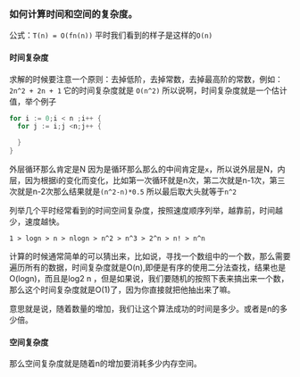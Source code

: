 ### 如何计算时间和空间的复杂度。

公式：`T(n) = O(fn(n))` 平时我们看到的样子是这样的`O(n)`

#### 时间复杂度

求解的时候要注意一个原则：去掉低阶，去掉常数，去掉最高阶的常数，例如：`2n^2 + 2n + 1` 它的时间复杂度就是 `O(n^2)`
所以说啊，时间复杂度就是一个估计值，举个例子
```go
for i := 0;i < n ;i++ {
  for j := i;j <n;j++ {

  }
}
```
外层循环那么肯定是N 因为是循环那么那么的中间肯定是`x`，所以说外层是N，内层，因为根据i的变化而变化，比如第一次循环就是n次，第二次就是n-1次，第三次就是n-2次那么结果就是`(n^2-n)*0.5` 所以最后取大头就等于`n^2`

列举几个平时经常看到的时间空间复杂度，按照速度顺序列举，越靠前，时间越少，速度越快。

`1 > logn > n > nlogn > n^2 > n^3 > 2^n > n! > n^n`

计算的时候通常简单的可以猜出来，比如说，寻找一个数组中的一个数，那么需要遍历所有的数据，时间复杂度就是O(n),即便是有序的使用二分法查找，结果也是 O(logn)，而且是log2 n ，但是如果说，我们要随机的按照下表来搞出来一个数，那么这个时间复杂度就是O(1)了，因为你直接就把他抽出来了嘛。

意思就是说，随着数量的增加，我们让这个算法成功的时间是多少。或者是n的多少倍。

#### 空间复杂度

那么空间复杂度就是随着n的增加要消耗多少内存空间。
